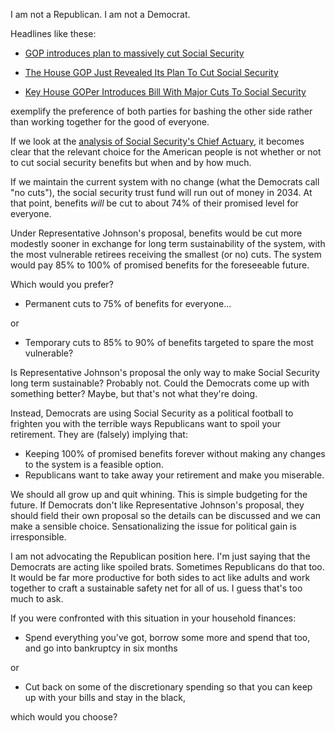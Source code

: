 I am not a Republican. I am not a Democrat.

Headlines like these:

 * [GOP introduces plan to massively cut Social Security](http://finance.yahoo.com/news/gop-introduces-plan-to-massively-cut-social-security-222200857.html)

 * [The House GOP Just Revealed Its Plan To Cut Social Security](http://www.motherjones.com/contributor/2016/12/republicans-want-to-cut-social-security)

 * [Key House GOPer Introduces Bill With Major Cuts To Social Security](http://talkingpointsmemo.com/dc/republican-bill-social-security-cuts)
   
exemplify the preference of both parties for bashing the other side rather
than working together for the good of everyone.

If we look at the
[analysis of Social Security's Chief Actuary](https://www.ssa.gov/oact/solvency/SJohnson_20161208.pdf),
it becomes clear that the relevant choice for the American people is not
whether or not to cut social security benefits but when and by how much. 

If we maintain the current system with no change (what the Democrats call
"no cuts"), the social security trust fund will run out of money in 2034.
At that point, benefits *will* be cut to about 74% of their promised level
for everyone.

Under Representative Johnson's proposal, benefits would be cut more
modestly sooner in exchange for long term sustainability of the system,
with the most vulnerable retirees receiving the smallest (or no) cuts. The
system would pay 85% to 100% of promised benefits for the foreseeable
future.

Which would you prefer? 

 * Permanent cuts to 75% of benefits for everyone...
 
or 

 * Temporary cuts to 85% to 90% of benefits targeted to spare the most
   vulnerable?

Is Representative Johnson's proposal the only way to make Social Security
long term sustainable? Probably not. Could the Democrats come up with
something better? Maybe, but that's not what they're doing.

Instead, Democrats are using Social Security as a political football to
frighten you with the terrible ways Republicans want to spoil your
retirement. They are (falsely) implying that:

 * Keeping 100% of promised benefits forever without making any changes to
   the system is a feasible option.
 * Republicans want to take away your retirement and make you miserable.

We should all grow up and quit whining. This is simple budgeting for the
future. If Democrats don't like Representative Johnson's proposal, they
should field their own proposal so the details can be discussed and we can
make a sensible choice. Sensationalizing the issue for political gain is
irresponsible.

I am not advocating the Republican position here. I'm just saying that the
Democrats are acting like spoiled brats. Sometimes Republicans do that too.
It would be far more productive for both sides to act like adults and work
together to craft a sustainable safety net for all of us. I guess that's
too much to ask.

If you were confronted with this situation in your household finances:

 * Spend everything you've got, borrow some more and spend that too, and go
   into bankruptcy in six months
   
or

 * Cut back on some of the discretionary spending so that you can keep up
   with your bills and stay in the black,
   
which would you choose?
